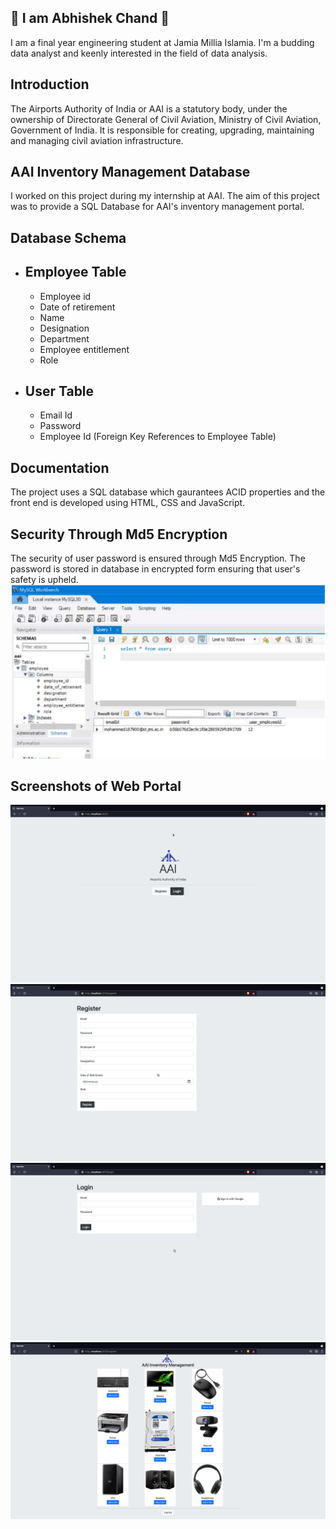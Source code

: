 
## 🚀 I am Abhishek Chand 👋
I am a final year engineering student at Jamia Millia Islamia. I'm a budding data analyst and keenly interested in the field of data analysis.

## Introduction
The Airports Authority of India or AAI is a statutory body, under the ownership of Directorate General of Civil Aviation, Ministry of Civil Aviation, Government of India. It is responsible for creating, upgrading, maintaining and managing civil aviation infrastructure.
## AAI Inventory Management Database
I worked on this project during my internship at AAI. The aim of this project was to provide a SQL Database for AAI's inventory management portal.

## Database Schema

- ## Employee Table
    - Employee id
    - Date of retirement
    -  Name
    -   Designation
    - Department
    - Employee entitlement
    - Role

- ## User Table
   - Email Id
   - Password
   - Employee Id (Foreign Key References to Employee Table)










    
## Documentation

The project uses a SQL database which gaurantees ACID properties and the front end is developed using HTML, CSS and JavaScript.


## Security Through Md5 Encryption
The security of user password is ensured through Md5 Encryption.
The password is stored in database in encrypted form ensuring that user's safety is upheld.
![image](images/MD5.png)

## Screenshots of Web Portal 
![image](images/Wb1.png)
![image](images/Wb2.png)
![image](images/Wb3.png)
![image](images/Wb4.png)
